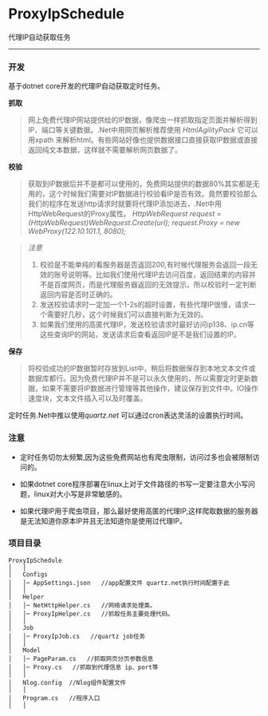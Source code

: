 # ProxyIpSchedule

代理IP自动获取任务


----------
### 开发
基于dotnet core开发的代理IP自动获取定时任务。

**抓取**

> 网上免费代理IP网站提供给的IP数据，像爬虫一样抓取指定页面并解析得到IP、端口等关键数据。.Net中用网页解析推荐使用 *HtmlAgilityPack* 它可以用xpath 来解析html。有些网站好像也提供数据接口直接获取IP数据或直接返回纯文本数据，这样就不需要解析网页数据了。


 **校验**

> 获取到IP数据后并不是都可以使用的，免费网站提供的数据80%其实都是无用的，这个时候我们需要对IP数据进行校验看IP是否有效。竟然要校验那么我们的程序在发送http请求时就要将代理IP添加进去，.Net中用HttpWebRequest的Proxy属性。
 *HttpWebRequest request = (HttpWebRequest)WebRequest.Create(url);
         request.Proxy = new WebProxy(122.10.101.1, 8080);*
         
>*注意*
>1. 校验是不能单纯的看服务器是否返回200,有时候代理服务会返回一段无效的账号说明等。比如我们使用代理IP去访问百度，返回结果的内容并不是百度网页，而是代理服务器返回的无效提示。所以校验时一定判断返回内容是否时正确的。
>1. 发送校验请求时一定加一个1-2s的超时设置，有些代理IP很慢，请求一个需要好几秒，这个时候我们可以直接判断为无效的。
>1. 如果我们使用的高匿代理IP，发送校验请求时最好访问ip138、ip.cn等这些查询IP的网站，发送请求后查看返回IP是不是我们设置的IP。

**保存**

> 将校验成功的IP数据暂时存放到List中，稍后将数据保存到本地文本文件或数据库都行。因为免费代理IP并不是可以永久使用的，所以需要定时更新数据，如果不需要将IP数据进行管理等其他操作，建议保存到文件中。IO操作速度块，文本文件插入可以及时覆盖。

定时任务.Net中推以使用*quartz.net* 可以通过cron表达灵活的设置执行时间。


### 注意
* 定时任务切勿太频繁,因为这些免费网站也有爬虫限制，访问过多也会被限制访问的。

* 如果dotnet core程序部署在linux上对于文件路径的书写一定要注意大小写问题，linux对大小写是非常敏感的。

* 如果代理IP用于爬虫项目，那么最好使用高匿的代理IP,这样爬取数据的服务器是无法知道你原本IP并且无法知道你是使用过代理IP。


### 项目目录

```
ProxyIpSchedule
│   │
│   Configs
│   │─ AppSettings.json   //app配置文件 quartz.net执行时间配置于此
│   │
│   Helper
│   │─ NetHttpHelper.cs   //网络请求处理类。
│   │─ ProxyIpHelper.cs   //抓取任务主要处理代码。
│   │
│   Job
│   │─ ProxyIpJob.cs   //quartz job任务 
│   │
│   Model
│   │─ PageParam.cs   //抓取网页分页参数信息
│   │─ Proxy.cs   //抓取到代理信息 ip、port等
│   │
│   Nlog.config  //Nlog组件配置文件
│   │  
│   Program.cs   //程序入口 
│   │  

```


